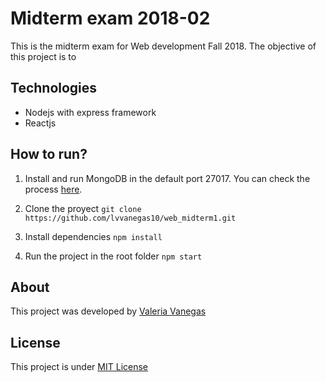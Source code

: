 # Midterm exam 2018-02

This is the midterm exam for Web development Fall 2018. The objective of this project is to 

## Technologies 
* Nodejs with express framework
* Reactjs 

## How to run?
1) Install and run MongoDB in the default port 27017. You can check the process [here](https://docs.mongodb.com/manual/tutorial).

2) Clone the proyect 
`
git clone https://github.com/lvvanegas10/web_midterm1.git
`
3) Install dependencies 
`
npm install
`
4) Run the project in the root folder
`
npm start
`

## About
This project was developed by [Valeria Vanegas](https://lvvanegas10.github.io)

## License

This project is under [MIT License](https://github.com/lvvanegas10/web_parcial/blob/master/LICENSE)

